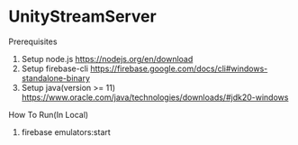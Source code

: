 # UnityStreamServer

Prerequisites
1. Setup node.js https://nodejs.org/en/download
2. Setup firebase-cli https://firebase.google.com/docs/cli#windows-standalone-binary
3. Setup java(version >= 11) https://www.oracle.com/java/technologies/downloads/#jdk20-windows

How To Run(In Local)
1. firebase emulators:start

